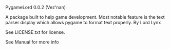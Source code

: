 PygameLord 0.0.2 (Vez'nan)

A package built to help game development. Most notable feature is the text parser display which allows pygame to format text properly.
By Lord Lynx

See LICENSE.txt for license.

See Manual for more info

